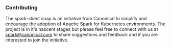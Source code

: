 ### Contributing
The spark-client snap is an initiative from Canonical to simplify and encourage the adoption of Apache Spark for Kubernetes environments.
The project is in it's nascent stages but please feel free to connect with us at [spark@canonical.com](mailto:spark@canonical.com) to share suggestions
and feedback and if you are interested to join the initiative.